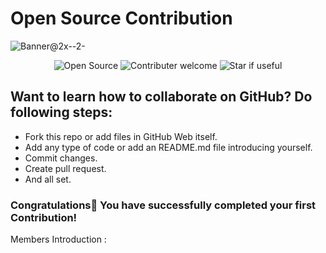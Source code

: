 # Open Source Contribution

<img alt="Banner@2x--2-" src="https://user-images.githubusercontent.com/82876741/220692969-7cd15332-fa4d-43db-ab75-4b2b87aacd91.png">

<div align="center">

![Open Source](https://img.shields.io/badge/Open%20Source-FFAE33?style=flat&logo=GitHub%20Sponsors)
![Contributer welcome](https://img.shields.io/badge/Contributions-welcome-green.svg?style=flat&logo=github)
![Star if useful](https://img.shields.io/static/v1?label=%E2%AD%90&message=If%20Useful&style=flat&color=BC4E99)

</div>

## Want to learn how to collaborate on GitHub? Do following steps:

- Fork this repo or add files in GitHub Web itself.
- Add any type of code or add an README.md file introducing yourself.
- Commit changes.
- Create pull request.
- And all set.

### Congratulations🥳 You have successfully completed your first Contribution!

Members Introduction : 
